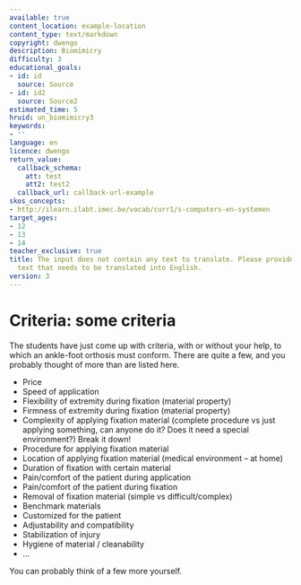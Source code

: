 ```yaml
---
available: true
content_location: example-location
content_type: text/markdown
copyright: dwengo
description: Biomimicry
difficulty: 3
educational_goals:
- id: id
  source: Source
- id: id2
  source: Source2
estimated_time: 5
hruid: un_biomimicry3
keywords:
- ''
language: en
licence: dwengo
return_value:
  callback_schema:
    att: test
    att2: test2
  callback_url: callback-url-example
skos_concepts:
- http://ilearn.ilabt.imec.be/vocab/curr1/s-computers-en-systemen
target_ages:
- 12
- 13
- 14
teacher_exclusive: true
title: The input does not contain any text to translate. Please provide the Dutch
  text that needs to be translated into English.
version: 3
---
```

# Criteria: some criteria

The students have just come up with criteria, with or without your help, to which an ankle-foot orthosis must conform. There are quite a few, and you probably thought of more than are listed here.

* Price
* Speed of application
* Flexibility of extremity during fixation (material property)
* Firmness of extremity during fixation (material property)
* Complexity of applying fixation material (complete procedure vs just applying something, can anyone do it? Does it need a special environment?) Break it down!
* Procedure for applying fixation material
* Location of applying fixation material (medical environment – at home)
* Duration of fixation with certain material
* Pain/comfort of the patient during application
* Pain/comfort of the patient during fixation
* Removal of fixation material (simple vs difficult/complex)
* Benchmark materials
* Customized for the patient
* Adjustability and compatibility
* Stabilization of injury
* Hygiene of material / cleanability
* …

You can probably think of a few more yourself.